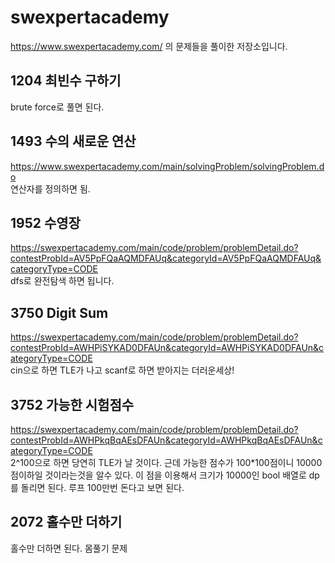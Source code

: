 # swexpertacademy
https://www.swexpertacademy.com/ 의 문제들을 풀이한 저장소입니다.


## 1204 최빈수 구하기
brute force로 풀면 된다.


## 1493 수의 새로운 연산
https://www.swexpertacademy.com/main/solvingProblem/solvingProblem.do    
연산자를 정의하면 됨.

## 1952 수영장
https://swexpertacademy.com/main/code/problem/problemDetail.do?contestProbId=AV5PpFQaAQMDFAUq&categoryId=AV5PpFQaAQMDFAUq&categoryType=CODE    
dfs로 완전탐색 하면 됩니다.

## 3750 Digit Sum
https://swexpertacademy.com/main/code/problem/problemDetail.do?contestProbId=AWHPiSYKAD0DFAUn&categoryId=AWHPiSYKAD0DFAUn&categoryType=CODE    
cin으로 하면 TLE가 나고 scanf로 하면 받아지는 더러운세상!

## 3752 가능한 시험점수
https://swexpertacademy.com/main/code/problem/problemDetail.do?contestProbId=AWHPkqBqAEsDFAUn&categoryId=AWHPkqBqAEsDFAUn&categoryType=CODE    
2^100으로 하면 당연히 TLE가 날 것이다. 근데 가능한 점수가 100*100점이니 10000점이하일 것이라는것을 알수 있다.
이 점을 이용해서 크기가 10000인 bool 배열로 dp를 돌리면 된다. 루프 100만번 돈다고 보면 된다.

## 2072 홀수만 더하기
홀수만 더하면 된다. 몸풀기 문제